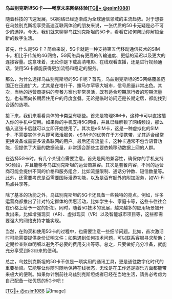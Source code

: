 **乌兹别克斯坦5G卡——畅享未来网络体验[[TG💪+ @esim1088](https://t.me/s/esim1088)]**

随着科技的飞速发展，5G网络已经逐渐成为全球通信领域的主流趋势。对于想要在乌兹别克斯坦享受高速互联网体验的朋友来说，一张优质的5G卡无疑是必不可少的选择。今天，我们就来聊聊乌兹别克斯坦的5G卡，看看它如何帮助你解锁全新的数字生活。

首先，什么是5G卡？简单来说，5G卡就是一种支持第五代移动通信技术的SIM卡。相比于传统的4G网络，5G网络具有更高的传输速度、更低的延迟以及更大的连接容量。这意味着，无论你是下载高清电影、在线观看直播，还是进行视频通话，使用5G卡都能获得更加流畅和稳定的服务。

那么，为什么选择乌兹别克斯坦的5G卡呢？首先，乌兹别克斯坦的5G网络覆盖范围正在迅速扩大，尤其是在塔什干、撒马尔罕等大城市，信号质量非常出色。其次，当地的运营商提供的套餐方案也非常灵活，既有适合短期旅行者的短期流量包，也有面向长期居住用户的月度套餐。无论是临时访问还是长期定居，都能找到合适的选项。

接下来，我们来看看具体的卡类型有哪些。首先是物理SIM卡，这种卡可以直接插入你的手机中使用。如果你的手机支持5G网络，并且已经解锁了网络频段，那么插入这张卡后就可以立即开始使用了。其次是eSIM卡，这是一种虚拟化的SIM卡，不需要实体卡片即可激活服务。eSIM卡的优势在于方便携带，尤其适合经常更换设备或需要多设备联网的用户。最后还有流量卡，这种卡通常不包含语音功能，但提供了大量的数据流量，非常适合那些主要依赖移动数据上网的人群。

在选择5G卡时，有几个关键点需要注意。首先是网络兼容性，确保你的手机支持5G频段，并且能够与乌兹别克斯坦的运营商兼容。其次是套餐内容，不同的运营商可能会提供不同的价格和服务组合，比如流量限制、通话分钟数、短信数量等。此外，还需要考虑是否需要国际漫游功能，以及是否有额外的附加服务，如Wi-Fi热点共享等。

除了基本的功能之外，乌兹别克斯坦的5G卡还具备一些独特的亮点。例如，许多运营商都推出了针对特定群体的优惠活动，比如学生卡、家庭卡等，这些卡往往会在价格上给予一定的折扣。同时，随着5G技术的发展，越来越多的应用场景被开发出来，比如增强现实（AR）、虚拟现实（VR）以及智能城市项目等，这些都需要强大的网络支持才能实现。

当然，在购买和使用5G卡的过程中，也需要注意一些细节问题。比如，首次激活时可能需要提供身份证明文件；如果遇到任何技术问题，可以联系客服寻求帮助；定期检查账单明细以避免不必要的费用支出等等。总之，只要做好充分准备，就能充分享受到5G带来的便利。

总之，乌兹别克斯坦的5G卡不仅是一项实用的通讯工具，更是通往数字化时代的重要桥梁。它能够让你随时随地保持在线状态，无论是在工作还是娱乐方面都能带来极大的便利。如果你计划前往乌兹别克斯坦或者已经在当地生活，请务必考虑为自己配备一张优质的5G卡吧！

[[TG💪+ @esim1088](https://t.me/s/esim1088) ![Image](https://i.postimg.cc/4NQfJmqS/Snipaste-2025-05-13-00-14-12.png)]
